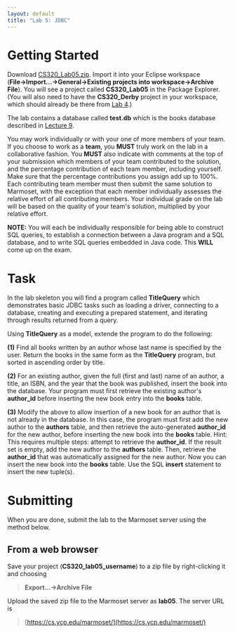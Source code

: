 ```yaml
---
layout: default
title: "Lab 5: JDBC"
---
```


Getting Started
===============

Download [CS320\_Lab05.zip](CS320_Lab05.zip). Import it into your Eclipse workspace (**File&rarr;Import...&rarr;General&rarr;Existing projects into workspace&rarr;Archive File**). You will see a project called **CS320\_Lab05** in the Package Explorer.  (You will also need to have the **CS320_Derby** project in your workspace, which should already be there from [Lab 4](lab04.html).)

The lab contains a database called **test.db** which is the books database described in [Lecture 9](../lectures/lecture09.html).

You may work individually or with your one of more members of your team.  If you choose to work as a **team**, you **MUST** truly work on the lab in a collaborative fashion.  You **MUST** also indicate with comments at the top of your submission which members of your team contributed to the solution, and the percentage contribution of each team member, including yourself.  Make sure that the percentage contributions you assign add up to 100%.  Each contributing team member must then submit the same solution to Marmoset, with the exception that each member individually assesses the relative effort of all contributing members.  Your individual grade on the lab will be based on the quality of your team's solution, multiplied by your relative effort.

**NOTE:** You will each be individually responsible for being able to construct SQL queries, to establish a connection between a Java program and a SQL database, and to write SQL queries embedded in Java code.  This **WILL** come up on the exam.

Task
====

In the lab skeleton you will find a program called **TitleQuery** which demonstrates basic JDBC tasks such as loading a driver, connecting to a database, creating and executing a prepared statement, and iterating through results returned from a query.

Using **TitleQuery** as a model, extende the program to do the following:

**(1)** Find all books written by an author whose last name is specified by the user. Return the books in the same form as the **TitleQuery** program, but sorted in ascending order by title.

**(2)** For an existing author, given the full (first and last) name of an author, a title, an ISBN, and the year that the book was published, insert the book into the database.  Your program must first retrieve the existing author's **author\_id** before inserting the new book entry into the **books** table.

**(3)** Modify the above to allow insertion of a new book for an author that is not already in the database.  In this case, the program must first add the new author to the **authors** table, and then retrieve the auto-generated **author\_id** for the new author, before inserting the new book into the **books** table.  Hint: This requires multiple steps: attempt to retrieve the **author\_id**.  If the result set is empty, add the new author to the **authors** table.  Then, retrieve the **author\_id** that was automatically assigned for the new author.  Now you can insert the new book into the **books** table.  Use the SQL **insert** statement to insert the new tuple(s).

Submitting
==========

When you are done, submit the lab to the Marmoset server using the method below.

From a web browser
------------------

Save your project (**CS320\_lab05\_username**) to a zip file by right-clicking it and choosing

> **Export...&rarr;Archive File**


Upload the saved zip file to the Marmoset server as **lab05**. The server URL is

> [https://cs.ycp.edu/marmoset/](https://cs.ycp.edu/marmoset/)
